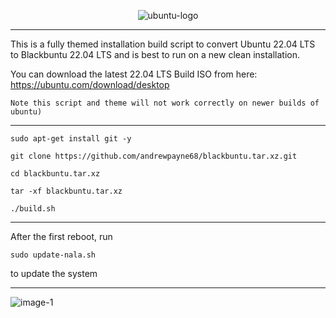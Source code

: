 <p align="center"><img src="https://i.ibb.co/dJndJ41/ubuntu-logo.png" alt="ubuntu-logo" border="0">

* * *
This is a fully themed installation build script to convert Ubuntu 22.04 LTS to Blackbuntu 22.04 LTS and is best to run on a new clean installation. 

You can download the latest 22.04 LTS Build ISO from here: https://ubuntu.com/download/desktop

`Note this script and theme will not work correctly on newer builds of ubuntu)`
* * *

```
sudo apt-get install git -y
```
```
git clone https://github.com/andrewpayne68/blackbuntu.tar.xz.git
```
```
cd blackbuntu.tar.xz
```
```
tar -xf blackbuntu.tar.xz
```
```
./build.sh
```



* * *
After the first reboot, run 
```
sudo update-nala.sh
```
to update the system

* * * 



![image-1](https://github.com/andrewpayne68/BLACKBUNTU.TAR.XZ/blob/main/Blackbuntu-desktop.jpg)


